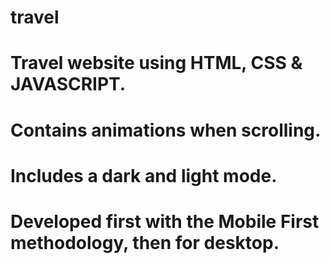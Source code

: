 # travel
# Travel website using HTML, CSS & JAVASCRIPT.
#  Contains animations when scrolling.
# Includes a dark and light mode.
# Developed first with the Mobile First methodology, then for desktop.
